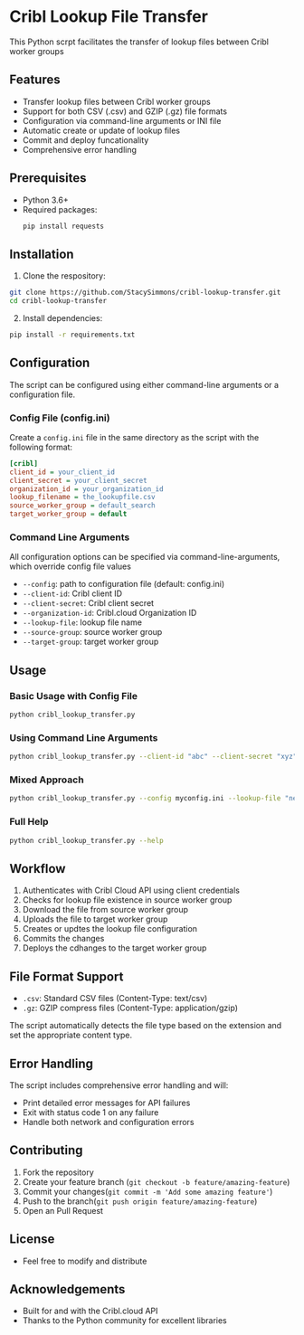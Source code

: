# Cribl Lookup File Transfer
This Python scrpt facilitates the transfer of lookup files between Cribl worker groups

## Features
- Transfer lookup files between Cribl worker groups
- Support for both CSV (.csv) and GZIP (.gz) file formats
- Configuration via command-line arguments or INI file
- Automatic create or update of lookup files
- Commit and deploy funcationality
- Comprehensive error handling

## Prerequisites
- Python 3.6+
- Required packages:
  ```bash
  pip install requests
  ```
## Installation
1. Clone the respository:
```bash
git clone https://github.com/StacySimmons/cribl-lookup-transfer.git
cd cribl-lookup-transfer
```
2. Install dependencies:
```bash
pip install -r requirements.txt
```
## Configuration
The script can be configured using either command-line arguments or a configuration file.
### Config File (config.ini)
Create a ```config.ini``` file in the same directory as the script with the following format:
```ini
[cribl]
client_id = your_client_id
client_secret = your_client_secret
organization_id = your_organization_id
lookup_filename = the_lookupfile.csv
source_worker_group = default_search
target_worker_group = default
```
### Command Line Arguments
All configuration options can be specified via command-line-arguments, which override config file values
- ```--config```: path to configuration file (default: config.ini)
- ```--client-id```: Cribl client ID
- ```--client-secret```: Cribl client secret
- ```--organization-id```: Cribl.cloud Organization ID
- ```--lookup-file```: lookup file name
- ```--source-group```: source worker group
- ```--target-group```: target worker group

## Usage
### Basic Usage with Config File
```bash
python cribl_lookup_transfer.py
```
### Using Command Line Arguments
```bash
python cribl_lookup_transfer.py --client-id "abc" --client-secret "xyz" --lookup-file "data.csv"
```
### Mixed Approach
```bash
python cribl_lookup_transfer.py --config myconfig.ini --lookup-file "new_data.gz"
```
### Full Help
```bash
python cribl_lookup_transfer.py --help
```
## Workflow
1. Authenticates with Cribl Cloud API using client credentials
2. Checks for lookup file existence in source worker group
3. Download the file from source worker group
4. Uploads the file to target worker group
5. Creates or updtes the lookup file configuration
6. Commits the changes
7. Deploys the cdhanges to the target worker group

## File Format Support
- ```.csv```: Standard CSV files (Content-Type: text/csv)
- ```.gz```: GZIP compress files (Content-Type: application/gzip)

The script automatically detects the file type based on the extension and set the appropriate content type.

## Error Handling
The script includes comprehensive error handling and will:
- Print detailed error messages for API failures
- Exit with status code 1 on any failure
- Handle both network and configuration errors

## Contributing
1. Fork the repository
2. Create your feature branch (```git checkout -b feature/amazing-feature```)
3. Commit your changes(```git commit -m 'Add some amazing feature'```)
4. Push to the branch(```git push origin feature/amazing-feature```)
5. Open an Pull Request

## License
- Feel free to modify and distribute

## Acknowledgements
- Built for and with the Cribl.cloud API
- Thanks to the Python community for excellent libraries